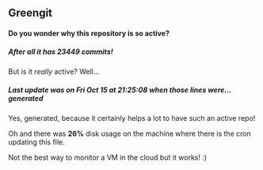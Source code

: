 ## Greengit

#### Do you wonder why this repository is so active?

##### After all it has 23449 commits!

But is it *really* active? Well...

##### Last update was on Fri Oct 15 at 21:25:08 when those lines were... generated

Yes, generated, because it certainly helps a lot to have such an active repo!

Oh and there was **26%** disk usage on the machine
where there is the cron updating this file.

Not the best way to monitor a VM in the cloud but it works! :)
